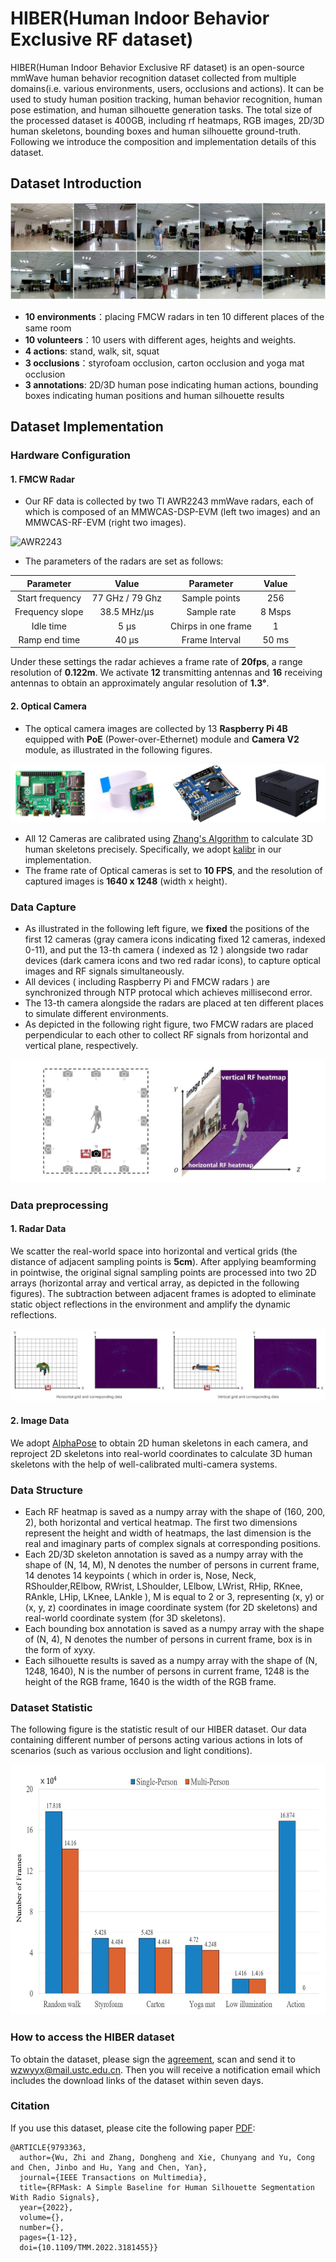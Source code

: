 # HIBER(Human Indoor Behavior Exclusive RF dataset)

HIBER(Human Indoor Behavior Exclusive RF dataset) is an open-source mmWave human behavior recognition dataset collected from multiple domains(i.e. various environments, users, occlusions and actions). It can be used to study human position tracking, human behavior recognition, human pose estimation, and human silhouette generation tasks. The total size of the processed dataset is 400GB, including rf heatmaps, RGB images, 2D/3D human skeletons, bounding boxes and human silhouette ground-truth. Following we introduce the composition and implementation details of this dataset.

## Dataset Introduction

![Data preview](images/preview.jpg)

- **10 environments**：placing FMCW radars in ten 10 different places of the same room
- **10 volunteers**：10 users with different ages, heights and weights.
- **4 actions**: stand, walk, sit, squat
- **3 occlusions**：styrofoam occlusion, carton occlusion and yoga mat occlusion
- **3 annotations**: 2D/3D human pose indicating human actions, bounding boxes indicating human positions and human silhouette results

## Dataset Implementation

### Hardware Configuration

#### 1. FMCW Radar

- Our RF data is collected by two TI AWR2243 mmWave radars, each of which is composed of an MMWCAS-DSP-EVM (left two images) and an MMWCAS-RF-EVM (right two images).
  
![AWR2243](images/awr2243.png)

- The parameters of the radars are set as follows:

Parameter|Value|Parameter|Value
:--:|:--:|:--:|:--:
Start frequency|77 GHz / 79 Ghz|Sample points |256
Frequency slope|38.5 MHz/µs|Sample rate |8 Msps
Idle time |5 µs|Chirps in one frame |1
Ramp end time |40 µs|Frame Interval |50 ms

Under these settings the radar achieves a frame rate of **20fps**, a range resolution of **0.122m**. We activate **12** transmitting antennas and **16** receiving antennas to obtain an approximately angular resolution of **1.3°**.

#### 2. Optical Camera

- The optical camera images are collected by 13 **Raspberry Pi 4B** equipped with **PoE** (Power-over-Ethernet) module and **Camera V2** module, as illustrated in the following figures.

![raspberry pi](images/pi.jpg)

- All 12 Cameras are calibrated using [Zhang's Algorithm](https://arxiv.org/abs/1908.06539) to calculate 3D human skeletons precisely. Specifically, we adopt [kalibr](https://github.com/ethz-asl/kalibr) in our implementation.
- The frame rate of Optical cameras is set to **10 FPS**, and the resolution of captured images is **1640 x 1248** (width x height).

### Data Capture

- As illustrated in the following left figure, we **fixed** the positions of the first 12 cameras (gray camera icons indicating fixed 12 cameras, indexed 0-11), and put the 13-th camera ( indexed as 12 ) alongside two radar devices (dark camera icons and two red radar icons), to capture optical images and RF signals simultaneously.
- All devices ( including Raspberry Pi and FMCW radars ) are synchronized through NTP protocal which achieves millisecond error.
- The 13-th camera alongside the radars are placed at ten different places to simulate different environments.
- As depicted in the following right figure, two FMCW radars are placed perpendicular to each other to collect RF signals from horizontal and vertical plane, respectively.

![deployment](images/capture.jpg)

### Data preprocessing

#### 1. Radar Data

We scatter the real-world space into horizontal and vertical grids (the distance of adjacent sampling points is **5cm**). After applying beamforming in pointwise, the original signal sampling points are processed into two 2D arrays (horizontal array and vertical array, as depicted in the following figures). The subtraction between adjacent frames is adopted to eliminate static object reflections in the environment and amplify the dynamic reflections.

![hor_grid](images/data_grid.jpg)

#### 2. Image Data

We adopt [AlphaPose](https://github.com/MVIG-SJTU/AlphaPose) to obtain 2D human skeletons in each camera, and reproject 2D skeletons into real-world coordinates to calculate 3D human skeletons with the help of well-calibrated multi-camera systems.

### Data Structure

- Each RF heatmap is saved as a numpy array with the shape of (160, 200, 2), both horizontal and vertical heatmap. The first two dimensions represent the height and width of heatmaps, the last dimension is the real and imaginary parts of complex signals at corresponding positions.
- Each 2D/3D skeleton annotation is saved as a numpy array with the shape of (N, 14, M), N denotes the number of persons in current frame, 14 denotes 14 keypoints ( which in order is, Nose, Neck, RShoulder,RElbow, RWrist, LShoulder, LElbow, LWrist, RHip, RKnee, RAnkle, LHip, LKnee, LAnkle ), M is equal to 2 or 3, representing (x, y) or (x, y, z) coordinates in image coordinate system (for 2D skeletons) and real-world coordinate system (for 3D skeletons).
- Each bounding box annotation is saved as a numpy array with the shape of (N, 4), N denotes the number of persons in current frame, box is in the form of xyxy.
- Each silhouette results is saved as a numpy array with the shape of (N, 1248, 1640), N is the number of persons in current frame, 1248 is the height of the RGB frame, 1640 is the width of the RGB frame.

### Dataset Statistic

The following figure is the statistic result of our HIBER dataset. Our data containing different number of persons acting various actions in lots of scenarios (such as various occlusion and light conditions).
<div align=center>
    <img src='images/statistic.jpg', height=400px>
</div>

### How to access the HIBER dataset

To obtain the dataset, please sign the [agreement](agreement.pdf), scan and send it to wzwyyx@mail.ustc.edu.cn. Then you will receive a notification email which includes the download links of the dataset within seven days.

### Citation
If you use this dataset, please cite the following paper [PDF](https://ieeexplore.ieee.org/abstract/document/9793363):

```
@ARTICLE{9793363,
  author={Wu, Zhi and Zhang, Dongheng and Xie, Chunyang and Yu, Cong and Chen, Jinbo and Hu, Yang and Chen, Yan},
  journal={IEEE Transactions on Multimedia}, 
  title={RFMask: A Simple Baseline for Human Silhouette Segmentation With Radio Signals}, 
  year={2022},
  volume={},
  number={},
  pages={1-12},
  doi={10.1109/TMM.2022.3181455}}
```
